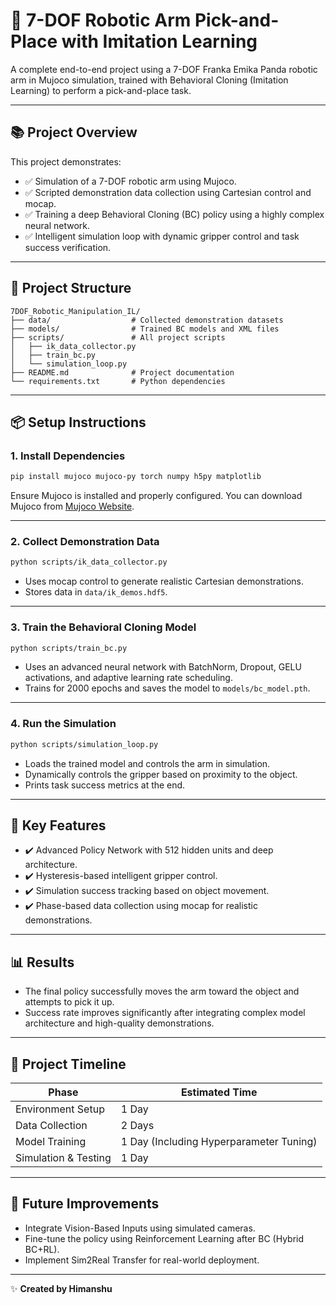 
# 🤖 7-DOF Robotic Arm Pick-and-Place with Imitation Learning

A complete end-to-end project using a 7-DOF Franka Emika Panda robotic arm in Mujoco simulation, trained with Behavioral Cloning (Imitation Learning) to perform a pick-and-place task.

---

## 📚 Project Overview

This project demonstrates:
- ✅ Simulation of a 7-DOF robotic arm using Mujoco.
- ✅ Scripted demonstration data collection using Cartesian control and mocap.
- ✅ Training a deep Behavioral Cloning (BC) policy using a highly complex neural network.
- ✅ Intelligent simulation loop with dynamic gripper control and task success verification.

---

## 🚀 Project Structure

```
7DOF_Robotic_Manipulation_IL/
├── data/                  # Collected demonstration datasets
├── models/                # Trained BC models and XML files
├── scripts/               # All project scripts
│   ├── ik_data_collector.py
│   ├── train_bc.py
│   └── simulation_loop.py
├── README.md              # Project documentation
└── requirements.txt       # Python dependencies
```

---

## 📦 Setup Instructions

### 1. Install Dependencies
```bash
pip install mujoco mujoco-py torch numpy h5py matplotlib
```
Ensure Mujoco is installed and properly configured. You can download Mujoco from [Mujoco Website](https://mujoco.org/).

---

### 2. Collect Demonstration Data
```bash
python scripts/ik_data_collector.py
```
- Uses mocap control to generate realistic Cartesian demonstrations.
- Stores data in `data/ik_demos.hdf5`.

---

### 3. Train the Behavioral Cloning Model
```bash
python scripts/train_bc.py
```
- Uses an advanced neural network with BatchNorm, Dropout, GELU activations, and adaptive learning rate scheduling.
- Trains for 2000 epochs and saves the model to `models/bc_model.pth`.

---

### 4. Run the Simulation
```bash
python scripts/simulation_loop.py
```
- Loads the trained model and controls the arm in simulation.
- Dynamically controls the gripper based on proximity to the object.
- Prints task success metrics at the end.

---

## 🧩 Key Features
- ✔️ Advanced Policy Network with 512 hidden units and deep architecture.
- ✔️ Hysteresis-based intelligent gripper control.
- ✔️ Simulation success tracking based on object movement.
- ✔️ Phase-based data collection using mocap for realistic demonstrations.

---

## 📊 Results
- The final policy successfully moves the arm toward the object and attempts to pick it up.
- Success rate improves significantly after integrating complex model architecture and high-quality demonstrations.

---

## 📅 Project Timeline
| Phase             | Estimated Time |
|-------------------|----------------|
| Environment Setup | 1 Day           |
| Data Collection   | 2 Days          |
| Model Training    | 1 Day (Including Hyperparameter Tuning) |
| Simulation & Testing | 1 Day        |

---

## 📖 Future Improvements
- Integrate Vision-Based Inputs using simulated cameras.
- Fine-tune the policy using Reinforcement Learning after BC (Hybrid BC+RL).
- Implement Sim2Real Transfer for real-world deployment.

---

✨ **Created by Himanshu**
